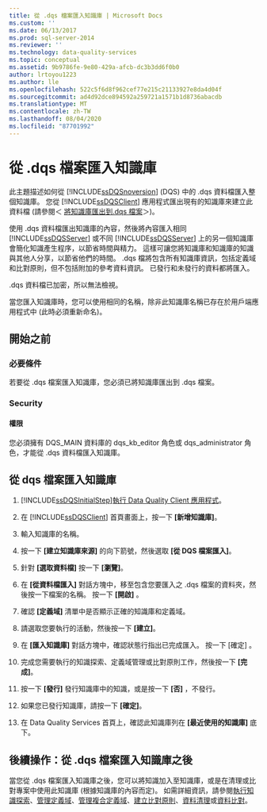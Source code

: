 ```yaml
---
title: 從 .dqs 檔案匯入知識庫 | Microsoft Docs
ms.custom: ''
ms.date: 06/13/2017
ms.prod: sql-server-2014
ms.reviewer: ''
ms.technology: data-quality-services
ms.topic: conceptual
ms.assetid: 9b9786fe-9e80-429a-afcb-dc3b3dd6f0b0
author: lrtoyou1223
ms.author: lle
ms.openlocfilehash: 522c5f6d8f962cef77e215c21133927e8da4d04f
ms.sourcegitcommit: ad4d92dce894592a259721a1571b1d8736abacdb
ms.translationtype: MT
ms.contentlocale: zh-TW
ms.lasthandoff: 08/04/2020
ms.locfileid: "87701992"
---
```

# <a name="import-a-knowledge-base-from-a-dqs-file"></a>從 .dqs 檔案匯入知識庫
  此主題描述如何從 [!INCLUDE[ssDQSnoversion](../includes/ssdqsnoversion-md.md)] (DQS) 中的 .dqs 資料檔匯入整個知識庫。 您從 [!INCLUDE[ssDQSClient](../includes/ssdqsclient-md.md)] 應用程式匯出現有的知識庫來建立此資料檔 (請參閱＜ [將知識庫匯出到.dqs 檔案](../../2014/data-quality-services/export-a-knowledge-base-to-a-dqs-file.md)＞)。  
  
 使用 .dqs 資料檔匯出知識庫的內容，然後將內容匯入相同 [!INCLUDE[ssDQSServer](../includes/ssdqsserver-md.md)] 或不同 [!INCLUDE[ssDQSServer](../includes/ssdqsserver-md.md)] 上的另一個知識庫會簡化知識產生程序，以節省時間與精力。 這樣可讓您將知識庫和知識庫的知識與其他人分享，以節省他們的時間。 .dqs 檔將包含所有知識庫資訊，包括定義域和比對原則，但不包括附加的參考資料資訊。 已發行和未發行的資料都將匯入。  
  
 .dqs 資料檔已加密，所以無法檢視。  
  
 當您匯入知識庫時，您可以使用相同的名稱，除非此知識庫名稱已存在於用戶端應用程式中 (此時必須重新命名)。  
  
##  <a name="before-you-begin"></a><a name="BeforeYouBegin"></a> 開始之前  
  
###  <a name="prerequisites"></a><a name="Prerequisites"></a> 必要條件  
 若要從 .dqs 檔案匯入知識庫，您必須已將知識庫匯出到 .dqs 檔案。  
  
###  <a name="security"></a><a name="Security"></a> Security  
  
####  <a name="permissions"></a><a name="Permissions"></a> 權限  
 您必須擁有 DQS_MAIN 資料庫的 dqs_kb_editor 角色或 dqs_administrator 角色，才能從 .dqs 資料檔匯入知識庫。  
  
##  <a name="import-a-knowledge-base-from-a-dqs-file"></a><a name="Import"></a>從 dqs 檔案匯入知識庫  
  
1.  [!INCLUDE[ssDQSInitialStep](../includes/ssdqsinitialstep-md.md)][執行 Data Quality Client 應用程式](../../2014/data-quality-services/run-the-data-quality-client-application.md)。  
  
2.  在 [!INCLUDE[ssDQSClient](../includes/ssdqsclient-md.md)] 首頁畫面上，按一下 **[新增知識庫]**。  
  
3.  輸入知識庫的名稱。  
  
4.  按一下 **[建立知識庫來源]** 的向下箭號，然後選取 **[從 DQS 檔案匯入]**。  
  
5.  針對 **[選取資料檔]** 按一下 **[瀏覽]**。  
  
6.  在 **[從資料檔匯入]** 對話方塊中，移至包含您要匯入之 .dqs 檔案的資料夾，然後按一下檔案的名稱。 按一下 **[開啟]** 。  
  
7.  確認 **[定義域]** 清單中是否顯示正確的知識庫和定義域。  
  
8.  請選取您要執行的活動，然後按一下 **[建立]**。  
  
9. 在 **[匯入知識庫]** 對話方塊中，確認狀態行指出已完成匯入。 按一下 [確定]  。  
  
10. 完成您需要執行的知識探索、定義域管理或比對原則工作，然後按一下 **[完成]**。  
  
11. 按一下 **[發行]** 發行知識庫中的知識，或是按一下 **[否]** ，不發行。  
  
12. 如果您已發行知識庫，請按一下 **[確定]**。  
  
13. 在 Data Quality Services 首頁上，確認此知識庫列在 **[最近使用的知識庫]** 底下。  
  
##  <a name="follow-up-after-importing-a-knowledge-base-from-a-dqs-file"></a><a name="FollowUp"></a> 後續操作：從 .dqs 檔案匯入知識庫之後  
 當您從 .dqs 檔案匯入知識庫之後，您可以將知識加入至知識庫，或是在清理或比對專案中使用此知識庫 (根據知識庫的內容而定)。 如需詳細資訊，請參閱[執行知識探索](../../2014/data-quality-services/perform-knowledge-discovery.md)、[管理定義域](../../2014/data-quality-services/managing-a-domain.md)、[管理複合定義域](../../2014/data-quality-services/managing-a-composite-domain.md)、[建立比對原則](../../2014/data-quality-services/create-a-matching-policy.md)、[資料清理](../../2014/data-quality-services/data-cleansing.md)或[資料比對](../../2014/data-quality-services/data-matching.md)。  
  
  
